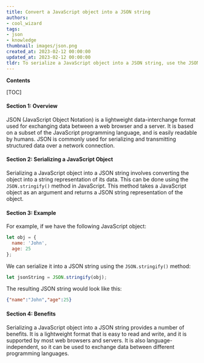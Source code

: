 ```yaml
---
title: Convert a JavaScript object into a JSON string
authors:
- cool_wizard
tags:
- json
- knowledge
thumbnail: images/json.png
created_at: 2023-02-12 00:00:00
updated_at: 2023-02-12 00:00:00
tldr: To serialize a JavaScript object into a JSON string, use the JSON.stringify() method.
---
```


**Contents**

[TOC]

#### Section 1: Overview

JSON (JavaScript Object Notation) is a lightweight data-interchange format used for exchanging data between a web browser and a server. It is based on a subset of the JavaScript programming language, and is easily readable by humans. JSON is commonly used for serializing and transmitting structured data over a network connection.

#### Section 2: Serializing a JavaScript Object

Serializing a JavaScript object into a JSON string involves converting the object into a string representation of its data. This can be done using the `JSON.stringify()` method in JavaScript. This method takes a JavaScript object as an argument and returns a JSON string representation of the object.

#### Section 3: Example

For example, if we have the following JavaScript object:

```javascript
let obj = {
  name: 'John',
  age: 25
};
```

We can serialize it into a JSON string using the `JSON.stringify()` method:

```javascript
let jsonString = JSON.stringify(obj);
```

The resulting JSON string would look like this:

```json
{"name":"John","age":25}
```

#### Section 4: Benefits

Serializing a JavaScript object into a JSON string provides a number of benefits. It is a lightweight format that is easy to read and write, and it is supported by most web browsers and servers. It is also language-independent, so it can be used to exchange data between different programming languages.
